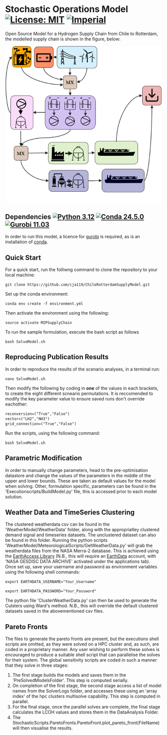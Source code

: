 # Stochastic Operations Model [![License: MIT](https://img.shields.io/badge/License-MIT-yellow.svg)](https://opensource.org/licenses/MIT) [![Imperial](https://img.shields.io/badge/Imperial-0000C5.svg)](https://www.imperial.ac.uk)
Open Source Model for a Hydrogen Supply Chain from Chile to Rotterdam, the modelled supply chain is shown in the figure, below:

![Supply Chain](images/image.png)


## Dependencies [![Python 3.12](https://img.shields.io/badge/python-3.12-blue.svg)](https://www.python.org/downloads/release/python-3124/) [![Conda 24.5.0](https://img.shields.io/badge/conda-24.5.0-green.svg)](https://anaconda.org/anaconda/conda/files?page=1&type=conda&version=24.5.0) [![Gurobi 11.03](https://img.shields.io/badge/gurobi-11.0.3-red.svg)](https://www.gurobi.com/downloads/gurobi-optimizer-release-notes-v11-0-3/)
In order to run this model, a licence for [gurobi](https://www.gurobi.com/) is required, as is an installation of [conda](https://docs.anaconda.com/miniconda/). 

## Quick Start
For a quick start, run the folliwng command to clone the repository to your local machine:
```
git clone https://github.com/cja119/ChileRotterdamSupplyModel.git
```

Set up the conda environment:

```
conda env create -f environment.yml
```

Then activate the environment using the following:

```
source activate MIPSupplyChain
```
To run the sample formulation, execute the bash script as follows

```
bash SolveModel.sh
```
## Reproducing Publication Results
In order to reproduce the results of the scenario analyses, in a terminal run:
```
nano SolveModel.sh
```
Then modify the following by coding in **one** of the values in each brackets, to create the eight different scneario permutations. It is reccomended to modify the key parameter value to ensure saved runs don't override eachother:
```
reconversion=("True","False")
vector=("LH2","NH3")
grid_connection=("True","False")
```
Run the scripts, using the following command:
```
bash SolveModel.sh
```
## Parametric Modification
In order to manually change parameters, head to the pre-optimisation datastore and change the values of the parameters in the middle of the upper and lower bounds. These are taken as default values for the model when solving. Other, formulation specific, parameters can be found in the 'Executionscripts/BuildModel.py' file, this is accessed prior to each model solution. 

## Weather Data and TimeSeries Clustering
The clustered weatherdata csv can be found in the 'WeatherModel/WeatherData' folder, along with the appropriatley clustered demand signal and timeseries datasets. The unclustered dataset can also be found in this folder. Running the python scripts 'WeatherModel/MeteorologicalScripts/GetWeatherData.py' will grab the weatherdata files from the NASA Merra-2 database. This is achieved using the [EarthAccess Library](https://earthaccess.readthedocs.io/en/latest/) (N.B., this will require an [EarthData](https://urs.earthdata.nasa.gov/) account, with 'NASA GESDISC DATA ARCHIVE' activated under the applications tab). Once set up, save your username and password as environment variables using the following shell commands:
```
export EARTHDATA_USERNAME="Your_Username"
```

```
export EARTHDATA_PASSWORD="Your_Password"
```
The python file 'ClusterWeatherData.py' can then be used to generate the Culsters using Ward's method. N.B., this will override the default clustered datasets saved in the abovementioned csv files. 
## Pareto Fronts

The files to generate the pareto fronts are present, but the executions shell scripts are omitted, as they were solved on a HPC cluster and, as such, are coded in a proprietary manner. Any user wishing to perform these solves is encouraged to produce a suitable shell script that can parallelise the solves for their system. The global sensitivity scripts are coded in such a manner that they solve in three stages: 
  1) The first stage builds the models and saves them in the 'PreSolvedModelsFolder'. This step is computed serially.
  2) On completion of the first stage, the second stage access a list of model names from the SolverLogs folder, and accesses these using an 'array index' of the hpc clusters multisolve capability. This step is computed in parallel.
  3) For the final stage, once the parallel solves are complete, the final stage calculates the LCOH values and stores them in the DataAnalysis Folder.
  4) The StochasticScripts.ParetoFronts.ParetoFront.plot_pareto_front(FileName) will then visualise the results.
